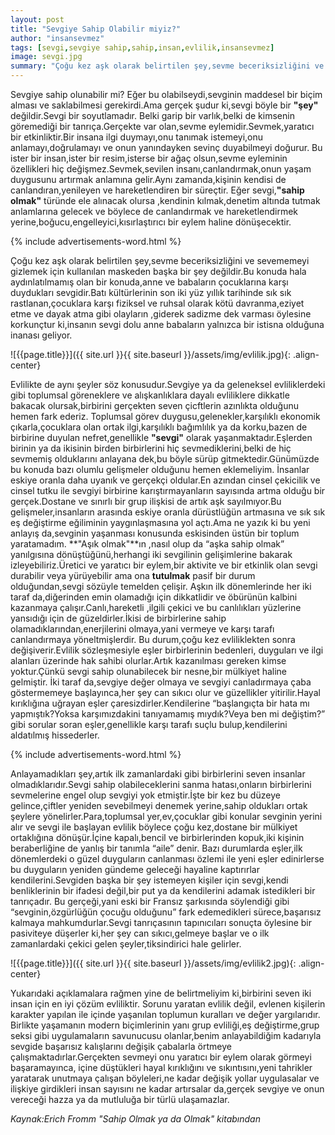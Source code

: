 ```yaml
---
layout: post
title: "Sevgiye Sahip Olabilir miyiz?"
author: "insansevmez"
tags: [sevgi,sevgiye sahip,sahip,insan,evlilik,insansevmez]
image: sevgi.jpg
summary: "Çoğu kez aşk olarak belirtilen şey,sevme beceriksizliğini ve sevememeyi gizlemek için kullanılan maskeden başka bir şey değildir.Bu konuda hala aydınlatılmamış olan bir konuda,anne ve babaların çocuklarına karşı duydukları sevgidir.Batı kültürlerinin son iki yüz yıllık tarihinde sık sık rastlanan,çocuklara karşı fiziksel ve ruhsal olarak kötü davranma,eziyet etme ve dayak atma gibi olayların ,giderek sadizme dek varması öylesine korkunçtur ki,insanın sevgi dolu anne babaların yalnızca bir istisna olduğuna inanası geliyor."
---
```


Sevgiye sahip olunabilir mi? Eğer bu olabilseydi,sevginin maddesel bir biçim alması ve saklabilmesi gerekirdi.Ama gerçek şudur ki,sevgi böyle bir **"şey"** değildir.Sevgi bir soyutlamadır.
Belki garip bir varlık,belki de kimsenin göremediği bir tanrıça.Gerçekte var olan,sevme eylemidir.Sevmek,yaratıcı bir etkinliktir.Bir insana ilgi duymayı,onu tanımak istemeyi,onu anlamayı,doğrulamayı ve onun yanındayken sevinç duyabilmeyi doğurur.
Bu ister bir insan,ister bir resim,isterse bir ağaç olsun,sevme eyleminin özellikleri hiç değişmez.Sevmek,sevilen insanı,canlandırmak,onun yaşam duygusunu artırmak anlamına gelir.Aynı zamanda,kişinin kendisi de canlandıran,yenileyen ve hareketlendiren bir süreçtir.
Eğer sevgi,**"sahip olmak"** türünde ele alınacak olursa ,kendinin kılmak,denetim altında tutmak anlamlarına gelecek ve böylece de canlandırmak ve hareketlendirmek yerine,boğucu,engelleyici,kısırlaştırıcı bir eylem haline dönüşecektir.

{% include advertisements-word.html %}

Çoğu kez aşk olarak belirtilen şey,sevme beceriksizliğini ve sevememeyi gizlemek için kullanılan maskeden başka bir şey değildir.Bu konuda hala aydınlatılmamış olan bir konuda,anne ve babaların çocuklarına karşı duydukları sevgidir.Batı kültürlerinin son iki yüz yıllık tarihinde sık sık rastlanan,çocuklara karşı fiziksel ve ruhsal olarak kötü davranma,eziyet etme ve dayak atma gibi olayların ,giderek sadizme dek varması öylesine korkunçtur ki,insanın sevgi dolu anne babaların yalnızca bir istisna olduğuna inanası geliyor.

![{{page.title}}]({{ site.url }}{{ site.baseurl }}/assets/img/evlilik.jpg){: .align-center}

Evlilikte de aynı şeyler söz konusudur.Sevgiye  ya da geleneksel evliliklerdeki gibi toplumsal göreneklere ve alışkanlıklara dayalı evliliklere dikkatle bakacak olursak,birbirini gerçekten seven çicftlerin azınlıkta olduğunu hemen fark ederiz.
Toplumsal görev duygusu,gelenekler,karşılıklı ekonomik  çıkarla,çocuklara olan ortak ilgi,karşılıklı bağımlılık ya da korku,bazen de birbirine duyulan nefret,genellikle **"sevgi"** olarak yaşanmaktadır.Eşlerden birinin ya da ikisinin birden birbirlerini hiç sevmediklerini,belki de hiç sevmemiş olduklarını anlayana dek,bu böyle sürüp gitmektedir.Günümüzde bu konuda bazı olumlu gelişmeler olduğunu hemen eklemeliyim.
İnsanlar eskiye oranla daha uyanık ve gerçekçi oldular.En azından cinsel çekicilik ve cinsel tutku ile sevgiyi birbirine karıştırmayanların sayısında artma olduğu bir gerçek.Dostane ve sınırlı bir grup ilişkisi de artık aşk sayılmıyor.Bu gelişmeler,insanların arasında eskiye oranla dürüstlüğün artmasına ve sık sık eş değiştirme eğiliminin yaygınlaşmasına yol açtı.Ama ne yazık ki bu yeni anlayış da,sevginin yaşanması konusunda eskisinden üstün bir toplum yaratamadım.
**"Aşık olmak"**ın ,nasıl olup da “aşka sahip olmak” yanılgısına dönüştüğünü,herhangi iki sevgilinin gelişimlerine bakarak izleyebiliriz.Üretici ve yaratıcı bir eylem,bir aktivite ve bir etkinlik olan sevgi durabilir veya yürüyebilir ama ona **tutulmak** pasif bir durum olduğundan,sevgi sözüyle temelden çelişir.
Aşkın ilk dönemlerinde her iki taraf da,diğerinden emin olamadığı için dikkatlidir ve öbürünün kalbini kazanmaya çalışır.Canlı,hareketli ,ilgili çekici ve bu canlılıkları yüzlerine yansıdığı için de güzeldirler.İkisi de birbirlerine sahip olamadıklarından,enerjilerini olmaya,yani vermeye ve karşı tarafı canlandırmaya yöneltmişlerdir.
Bu durum,çoğu kez evliliklekten sonra değişiverir.Evlilik sözleşmesiyle eşler birbirlerinin bedenleri, duyguları ve ilgi alanları üzerinde hak sahibi olurlar.Artık kazanılması gereken kimse yoktur.Çünkü sevgi sahip olunabilecek bir nesne,bir mülkiyet haline gelmiştir.
İki taraf da,sevgiye değer olmaya ve sevgiyi canladırmaya çaba göstermemeye başlayınca,her şey can sıkıcı olur ve güzellikler yitirilir.Hayal kırıklığına uğrayan eşler çaresizdirler.Kendilerine “başlangıçta bir hata mı yapmıştık?Yoksa karşımızdakini tanıyamamış mıydık?Veya ben mi değiştim?” gibi sorular soran eşler,genellikle karşı tarafı suçlu bulup,kendilerini aldatılmış hissederler.

{% include advertisements-word.html %}

Anlayamadıkları şey,artık ilk zamanlardaki gibi birbirlerini seven insanlar olmadıklarıdır.Sevgi sahip olabileceklerini sanma hatası,onların birbirlerini sevmelerine engel olup sevgiyi yok etmiştir.İşte bir kez bu düzeye gelince,çiftler yeniden sevebilmeyi denemek yerine,sahip oldukları ortak şeylere yönelirler.Para,toplumsal yer,ev,çocuklar gibi konular sevginin yerini alır ve sevgi ile başlayan evlilik böylece çoğu kez,dostane bir mülkiyet ortaklığına dönüşür.İçine kapalı,bencil ve birbirlerinden kopuk,iki kişinin beraberliğine de yanlış bir tanımla “aile” denir.
Bazı durumlarda eşler,ilk dönemlerdeki o güzel duyguların canlanması özlemi ile yeni eşler edinirlerse bu duyguların yeniden gündeme geleceği hayaline kaptırırlar kendilerini.Sevgiden başka bir şey istemeyen kişiler için sevgi,kendi benliklerinin bir ifadesi değil,bir put ya da kendilerini adamak istedikleri bir tanrıçadır.
Bu gerçeği,yani eski bir  Fransız şarkısında söylendiği gibi “sevginin,özgürlüğün çocuğu olduğunu” fark edemedikleri sürece,başarısız kalmaya mahkumdurlar.Sevgi tanrıçasının tapınıcıları sonuçta öylesine bir pasiviteye düşerler ki,her şey can sıkıcı,gelmeye başlar ve o ilk zamanlardaki çekici gelen şeyler,tiksindirici hale gelirler.

![{{page.title}}]({{ site.url }}{{ site.baseurl }}/assets/img/evlilik2.jpg){: .align-center}

Yukarıdaki açıklamalara rağmen yine de belirtmeliyim ki,birbirini seven iki insan için en iyi çözüm evliliktir. Sorunu yaratan evlilik değil, evlenen kişilerin karakter yapılan ile içinde yaşanılan toplumun kuralları ve değer yargılarıdır.
Birlikte yaşamanın modern biçimlerinin yanı grup evliliği,eş değiştirme,grup seksi gibi uygulamaların savunucusu olanlar,benim anlayabildiğim kadarıyla sevgide başarısız kalışlarını değişik çabalarla örtmeye çalışmaktadırlar.Gerçekten sevmeyi onu yaratıcı bir eylem olarak görmeyi başaramayınca, içine düştükleri hayal kırıklığını ve sıkıntısını,yeni tahrikler yaratarak unutmaya çalışan böyleleri,ne kadar değişik yollar uygulasalar ve ilişkiye girdikleri insan sayısını ne kadar artırsalar da,gerçek sevgiye ve onun vereceği hazza ya da mutluluğa bir türlü ulaşamazlar.

*Kaynak:Erich Fromm "Sahip Olmak ya da Olmak" kitabından*